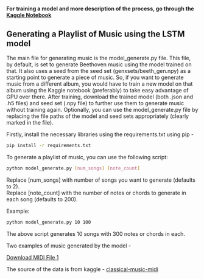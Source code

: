 #### For training a model and more description of the process, go through the [Kaggle Notebook](https://www.kaggle.com/code/praneeth097/music-generation-using-lstm-networks)

## Generating a Playlist of Music using the LSTM model
The main file for generating music is the model_generate.py file. This file, by default, is set to generate Beethoven music using the model trained on that. It also uses a seed from the seed set (genxsets/beeth_gen.npy) as a starting point to generate a piece of music. So, if you want to generate music from a different album, you would have to train a new model on that album using the Kaggle notebook (preferably) to take easy advantage of GPU over there. After training, download the trained model (both .json and .h5 files) and seed set (.npy file) to further use them to generate music without training again. Optionally, you can use the model_generate.py file by replacing the file paths of the model and seed sets appropriately (clearly marked in the file).

Firstly, install the necessary libraries using the requirements.txt using pip -
```bash
pip install -r requirements.txt
```

To generate a playlist of music, you can use the following script:

```bash
python model_generate.py [num_songs] [note_count]
```
Replace [num_songs] with number of songs you want to generate (defaults to 2). <br>
Replace [note_count] with the number of notes or chords to generate in each song (defaults to 200). <br>

Example:
```bash
python model_generate.py 10 100
```
The above script generates 10 songs with 300 notes or chords in each.

Two examples of music generated by the model - 

<a href="https://github.com/Praneeth74/Music-Generation-using-LSTMs/blob/main/myMusic_0/0_beeth_generated_30_1000.midi" download>Download MIDI File 1</a>

The source of the data is from kaggle - [classical-music-midi](https://www.kaggle.com/datasets/soumikrakshit/classical-music-midi)


